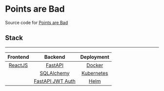 # Points are Bad

Source code for [Points are Bad](https://pointsarebad.com)


## Stack
---
| Frontend                        | Backend                                                               | Deployment                           |
| :------------------------------:| :-------------------------------------------------------------------: | :----------------------------------: |
| [ReactJS](https://reactjs.org/) | [FastAPI](https://fastapi.tiangolo.com/)                              | [Docker](https://www.docker.com/)    |
|                                 | [SQLAlchemy](https://sqlalchemy.org/)                                 | [Kubernetes](https://kubernetes.io/) |
|                                 | [FastAPI JWT Auth](https://indominusbyte.github.io/fastapi-jwt-auth/) | [Helm](https://helm.sh/)             |